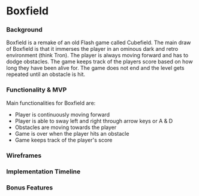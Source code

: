# Boxfield

### Background
Boxfield is a remake of an old Flash game called Cubefield. The main draw of Boxfield is that it immerses the player in an ominous dark and retro environment (think Tron). The player is always moving forward and has to dodge obstacles. The game keeps track of the players score based on how long they have been alive for. The game does not end and the level gets repeated until an obstacle is hit.

### Functionality & MVP
Main functionalities for Boxfield are:
- Player is continuously moving forward
- Player is able to sway left and right through arrow keys or A & D
- Obstacles are moving towards the player
- Game is over when the player hits an obstacle
- Game keeps track of the player's score

### Wireframes


### Implementation Timeline

### Bonus Features